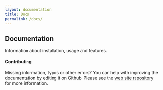 ```yaml
---
layout: documentation
title: Docs
permalink: /docs/
---
```


## Documentation

Information about installation, usage and features.

#### Contributing

Missing information, typos or other errors? You can help with improving the documentation by editing it on Github. Please see the [web site repository](https://github.com/airdcpp-web/airdcpp-web.github.io) for more information.